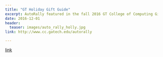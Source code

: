 ```yaml
---
title: "GT Holiday Gift Guide"
excerpt: AutoRally featured in the fall 2016 GT College of Computing Gift Guide
date: 2016-12-01
header:
  teaser: images/auto_rally_holly.jpg
link: http://www.cc.gatech.edu/autorally

---
```


[link](#)